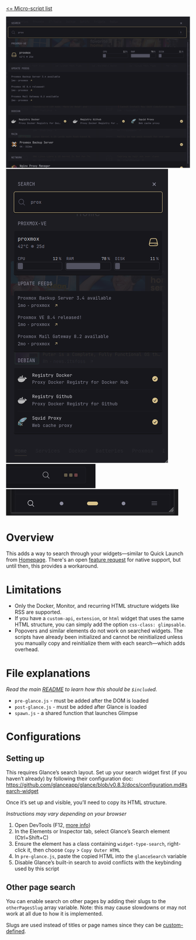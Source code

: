 [<= Micro-script list](../#micro-scripts)

![desktop](preview1.png)
![mobile](preview3.png)
![desktop-button](preview2.png)
![mobile-button](preview4.png)

# Overview
This adds a way to search through your widgets—similar to Quick Launch from [Homepage](https://gethomepage.dev/configs/settings/#quick-launch). There's an open [feature request](https://github.com/glanceapp/glance/issues/133#issuecomment-2159504258) for native support, but until then, this provides a workaround.

# Limitations
- Only the Docker, Monitor, and recurring HTML structure widgets like RSS are supported. 
- If you have a `custom-api`, `extension`, or `html` widget that uses the same HTML structure, you can simply add the option `css-class: glimpsable`.
- Popovers and similar elements do not work on searched widgets. The scripts have already been initialized and cannot be reinitialized unless you manually copy and reinitialize them with each search—which adds overhead.

# File explanations
_Read the main [README](../#micro-scripts) to learn how this should be `$include`d._
- `pre-glance.js` - must be added after the DOM is loaded
- `post-glance.js` - must be added after Glance is loaded
- `spawn.js` - a shared function that launches Glimpse

# Configurations
## Setting up
This requires Glance’s search layout. Set up your search widget first (if you haven’t already) by following their configuration doc: https://github.com/glanceapp/glance/blob/v0.8.3/docs/configuration.md#search-widget

Once it’s set up and visible, you’ll need to copy its HTML structure.

_Instructions may vary depending on your browser_
1. Open DevTools (F12, [more info](https://developer.chrome.com/docs/devtools/open))
2. In the Elements or Inspector tab, select Glance’s Search element (Ctrl+Shift+C)
3. Ensure the element has a class containing `widget-type-search`,  right-click it, then choose `Copy` > `Copy Outer HTML`
4. In `pre-glance.js`, paste the copied HTML into the `glanceSearch` variable
5. Disable Glance’s built-in search to avoid conflicts with the keybinding used by this script

## Other page search
You can enable search on other pages by adding their slugs to the `otherPagesSlug` array variable. Note: this may cause slowdowns or may not work at all due to how it is implemented.

Slugs are used instead of titles or page names since they can be [custom-defined](https://github.com/glanceapp/glance/blob/v0.8.3/docs/configuration.md#slug).

